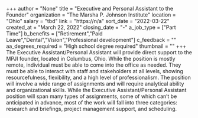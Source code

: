 +++
author = "None"
title = "Executive and Personal Assistant to the Founder"
organization = "The Marsha P. Johnson Institute"
location = "Ohio"
salary = "tbd"
link = "https://n/a"
sort_date = "2022-03-22"
created_at = "March 22, 2022"
closing_date = "-"
a_job_type = ["Part Time"]
b_benefits = ["Retirement","Paid Leave","Dental","Vision","Professional development"]
c_feedback = ""
aa_degrees_required = "High school degree required"
thumbnail = ""
+++
The Executive Assistant/Personal Assistant will provide direct support to the MPJI founder, located in Columbus, Ohio. While the position is mostly remote, individual must be able to come into the office as needed. They must be able to interact with staff and stakeholders at all levels, showing resourcefulness, flexibility, and a high level of professionalism.  The position will involve a wide range of assignments and will require analytical ability and organizational skills. While the Executive Assistant/Personal Assistant position will span many types of assignments, some of which can’t be anticipated in advance, most of the work will fall into three categories: research and briefings, project management support, and scheduling.